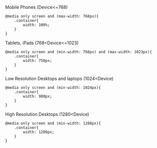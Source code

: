 Mobile Phones (Device<=768)
```
@media only screen and (max-width: 768px){
	.container{
		width: 100%;
	}
}
```

Tablets, iPads (768<Device<=1023)
```
@media only screen and (min-width: 768px) and (max-width: 1023px){
	.container{
		width: 750px;
	}
}
```

Low Resolution Desktops and laptops (1024<Device)
```
@media only screen and (min-width: 1024px){
	.container{
		width: 980px;
	}
}
```

High Resolution Desktops (1280<Device)
```
@media only screen and (min-width: 1280px){
	.container{
		width: 1200px;
	}
}
```